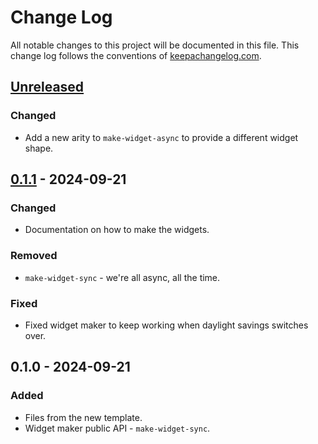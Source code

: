 # Change Log
All notable changes to this project will be documented in this file. This change log follows the conventions of [keepachangelog.com](http://keepachangelog.com/).

## [Unreleased]
### Changed
- Add a new arity to `make-widget-async` to provide a different widget shape.

## [0.1.1] - 2024-09-21
### Changed
- Documentation on how to make the widgets.

### Removed
- `make-widget-sync` - we're all async, all the time.

### Fixed
- Fixed widget maker to keep working when daylight savings switches over.

## 0.1.0 - 2024-09-21
### Added
- Files from the new template.
- Widget maker public API - `make-widget-sync`.

[Unreleased]: https://github.com/velios/clojure12testdeps/compare/0.1.1...HEAD
[0.1.1]: https://github.com/velios/clojure12testdeps/compare/0.1.0...0.1.1
